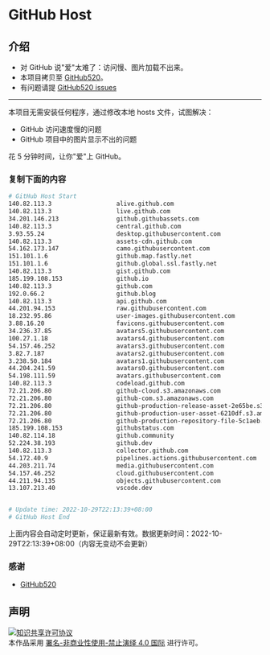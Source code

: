 # GitHub Host
## 介绍
- 对 GitHub 说"爱"太难了：访问慢、图片加载不出来。
- 本项目拷贝至 [GitHub520](https://github.com/521xueweihan/GitHub520)。
- 有问题请提 [GitHub520 issues](https://github.com/521xueweihan/GitHub520/issues/new)

---

本项目无需安装任何程序，通过修改本地 hosts 文件，试图解决：
- GitHub 访问速度慢的问题
- GitHub 项目中的图片显示不出的问题

花 5 分钟时间，让你"爱"上 GitHub。

### 复制下面的内容
```bash
# GitHub Host Start
140.82.113.3                  alive.github.com
140.82.113.3                  live.github.com
34.201.146.213                github.githubassets.com
140.82.113.3                  central.github.com
3.93.55.24                    desktop.githubusercontent.com
140.82.113.3                  assets-cdn.github.com
54.162.173.147                camo.githubusercontent.com
151.101.1.6                   github.map.fastly.net
151.101.1.6                   github.global.ssl.fastly.net
140.82.113.3                  gist.github.com
185.199.108.153               github.io
140.82.113.3                  github.com
192.0.66.2                    github.blog
140.82.113.3                  api.github.com
44.201.94.153                 raw.githubusercontent.com
18.232.95.86                  user-images.githubusercontent.com
3.88.16.20                    favicons.githubusercontent.com
34.236.37.85                  avatars5.githubusercontent.com
100.27.1.18                   avatars4.githubusercontent.com
54.157.46.252                 avatars3.githubusercontent.com
3.82.7.187                    avatars2.githubusercontent.com
3.238.50.184                  avatars1.githubusercontent.com
44.204.241.59                 avatars0.githubusercontent.com
54.198.111.59                 avatars.githubusercontent.com
140.82.113.3                  codeload.github.com
72.21.206.80                  github-cloud.s3.amazonaws.com
72.21.206.80                  github-com.s3.amazonaws.com
72.21.206.80                  github-production-release-asset-2e65be.s3.amazonaws.com
72.21.206.80                  github-production-user-asset-6210df.s3.amazonaws.com
72.21.206.80                  github-production-repository-file-5c1aeb.s3.amazonaws.com
185.199.108.153               githubstatus.com
140.82.114.18                 github.community
52.224.38.193                 github.dev
140.82.113.3                  collector.github.com
54.172.40.9                   pipelines.actions.githubusercontent.com
44.203.211.74                 media.githubusercontent.com
54.157.46.252                 cloud.githubusercontent.com
44.211.94.135                 objects.githubusercontent.com
13.107.213.40                 vscode.dev


# Update time: 2022-10-29T22:13:39+08:00
# GitHub Host End

```
上面内容会自动定时更新，保证最新有效。数据更新时间：2022-10-29T22:13:39+08:00（内容无变动不会更新）

### 感谢

- [GitHub520](https://github.com/521xueweihan/GitHub520)

## 声明
<a rel="license" href="https://creativecommons.org/licenses/by-nc-nd/4.0/deed.zh"><img alt="知识共享许可协议" style="border-width: 0" src="https://licensebuttons.net/l/by-nc-nd/4.0/88x31.png"></a><br>本作品采用 <a rel="license" href="https://creativecommons.org/licenses/by-nc-nd/4.0/deed.zh">署名-非商业性使用-禁止演绎 4.0 国际</a> 进行许可。